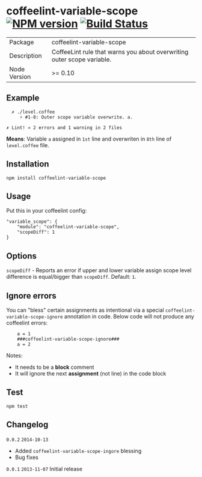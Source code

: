 # coffeelint-variable-scope [![NPM version](https://badge.fury.io/js/coffeelint-variable-scope.svg)](http://badge.fury.io/js/coffeelint-variable-scope) [![Build Status](https://secure.travis-ci.org/pwlmaciejewski/coffeelint-variable-scope.png?branch=master)](http://travis-ci.org/pwlmaciejewski/coffeelint-variable-scope)

<table>
<tr> 
<td>Package</td><td>coffeelint-variable-scope</td>
</tr>
<tr>
<td>Description</td>
<td>CoffeeLint rule that warns you about overwriting outer scope variable.</td>
</tr>
<tr>
<td>Node Version</td>
<td>>= 0.10</td>
</tr>
</table>

## Example

```
  ✗ ./level.coffee
     ⚡ #1-8: Outer scope variable overwrite. a.

✗ Lint! » 2 errors and 1 warning in 2 files
```

**Means**: Variable `a` assigned in `1st` line and overwriten in `8th` line of `level.coffee` file.

## Installation

```
npm install coffeelint-variable-scope
```

## Usage

Put this in your coffeelint config:

```
"variable_scope": {
    "module": "coffeelint-variable-scope",
    "scopeDiff": 1
}
```

## Options

`scopeDiff` - Reports an error if upper and lower variable 
assign scope level difference is equal/bigger than `scopeDiff`. Default: `1`.

## Ignore errors

You can "bless" certain assignments as intentional via a special 
`coffeelint-variable-scope-ignore` annotation in code. Below code
will not produce any coffeelint errors:

```
    a = 1
    ###coffeelint-variable-scope-ignore###
    a = 2
```

Notes:

* It needs to be a **block** comment
* It will ignore the next **assignment** (not line) in the code block

## Test

```
npm test
```

## Changelog

`0.0.2` `2014-10-13`

* Added `coffeelint-variable-scope-ingore` blessing
* Bug fixes

`0.0.1` `2013-11-07` 
Initial release